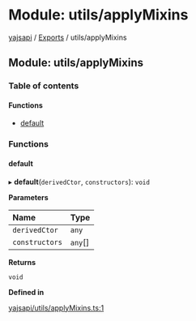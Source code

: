 # Module: utils/applyMixins

[yajsapi](../yajsapi.md) / [Exports](./) / utils/applyMixins

## Module: utils/applyMixins

### Table of contents

#### Functions

* [default](utils_applymixins.md#default)

### Functions

#### default

▸ **default**\(`derivedCtor`, `constructors`\): `void`

**Parameters**

| Name | Type |
| :--- | :--- |
| `derivedCtor` | `any` |
| `constructors` | `any`\[\] |

**Returns**

`void`

**Defined in**

[yajsapi/utils/applyMixins.ts:1](https://github.com/golemfactory/yajsapi/blob/8f42a91/yajsapi/utils/applyMixins.ts#L1)

